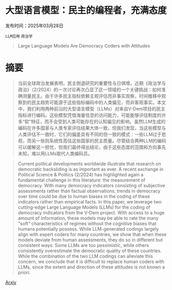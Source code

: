 # 大型语言模型：民主的编程者，充满态度

发布时间：2025年03月28日

`LLM应用` `政治学`

> Large Language Models Are Democracy Coders with Attitudes

# 摘要

> 当前全球政治发展表明，民主倒退研究的重要性与日俱增。近期《政治学与政治》（2/2024）的一次讨论再次凸显了这一领域的一个关键挑战：如何准确测量民主。由于许多民主指标依赖主观评估而非事实观察，时间推移中观察到的民主趋势可能源于这些指标编码中的人类偏见，而非客观事实。本文中，我们利用两种前沿的大型语言模型（LLMs）对来自V-Dem项目的民主指标进行编码。这些模型凭借海量信息的访问能力，可能能够评估制度的许多“软”特征，而不会受到人类可能存在的认知偏见的影响。虽然LLM生成的编码在许多国家与人类专家评估结果大体一致，但我们发现，当这些模型与人类评估不一致时，它们的偏差具有不同的但一致的模式：一些LLM过于悲观，而另一些则系统性高估这些国家的民主质量。尽管结合两种LLM的编码可以缓解这一担忧，但我们最终得出结论，由于这些态度的范围和方向事先未知，难以用LLMs取代人类编码员。


> Current political developments worldwide illustrate that research on democratic backsliding is as important as ever. A recent exchange in Political Science & Politics (2/2024) has highlighted again a fundamental challenge in this literature: the measurement of democracy. With many democracy indicators consisting of subjective assessments rather than factual observations, trends in democracy over time could be due to human biases in the coding of these indicators rather than empirical facts. In this paper, we leverage two cutting-edge Large Language Models (LLMs) for the coding of democracy indicators from the V-Dem project. With access to a huge amount of information, these models may be able to rate the many "soft" characteristics of regimes without the cognitive biases that humans potentially possess. While LLM-generated codings largely align with expert coders for many countries, we show that when these models deviate from human assessments, they do so in different but consistent ways: Some LLMs are too pessimistic, while others consistently overestimate the democratic quality of these countries. While the combination of the two LLM codings can alleviate this concern, we conclude that it is difficult to replace human coders with LLMs, since the extent and direction of these attitudes is not known a priori.

[Arxiv](https://arxiv.org/abs/2503.22315)